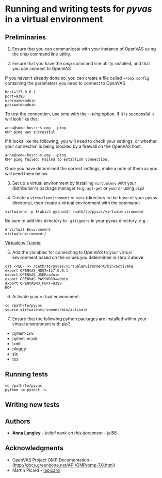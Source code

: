 # Running and writing tests for *pyvas* in a virtual environment

## Preliminaries

1. Ensure that you can communicate with your instance of OpenVAS using 
the omp command line utility. 

2. Ensure that you have the *omp* command line utility installed, and
that you can connect to OpenVAS

If you haven't already done so, you can create a file 
called `~/omp.config` containing the parameters you need to connect
to OpenVAS:
 
```
host=127.0.0.1
port=9390
username=admin
password=admin
```

To test the connection, use *omp* with the *--ping* option.  If it is 
successful it will look like this:

```
anna@some-host:~$ omp --ping
OMP ping was successful.
```

If it looks like the following, you will need to check your settings, or
whether your connection is being blocked by a firewall on the OpenVAS
host.

```
anna@some-host:~$ omp --ping
OMP ping failed: Failed to establish connection.

```

Once you have determined the correct settings, make a note of them as
you will need them below.


3. Set up a virtual environment by installing `virtualenv` with your 
distribution's package manager (e.g. `apt-get` or `yum`) or using `pip3`

4. Create a `virtualenvironment` or `venv` (directory in the base of 
your pyvas directory), then create a virtual environment with the 
command:

`virtualenv -p $(which python3) /path/to/pyvas/virtualenvironment`

Be sure to add this directory to `.gitignore` in your pyvas directory,
e.g.:

```
# Virtual Environment
virtualenvironment/
```

[Virtualenv Tutorial](http://www.pythonforbeginners.com/basics/how-to-use-python-virtualenv)


5. Add the variables for connecting to OpenVAS to your virtual 
environment based on the values you determined in step 2 above:

```
cat <<EOF >> /path/to/pyvas/virtualenvironment/bin/activate
export OPENVAS_HOST=127.0.0.1 
export OPENVAS_USER=admin
export OPENVAS_PASSWORD=admin
export OPENVASMD_PORT=9390
EOF
```

6. Activate your virtual environment:

```
cd /path/to/pyvas
source virtualenvironment/bin/activate

```

7. Ensure that the following python packages are installed within your
virtual environment with pip3
  * pytest-cov
  * pytest-mock
  * lxml
  * pluggy
  * six
  * tox

## Running tests

```
cd /path/to/pyvas
python -m pytest -v
```

## Writing new tests

## Authors

* **Anna Langley** - *Initial work on this document* - [jal58](https://github.com/jal58)

## Acknowledgments

* OpenVAS Project OMP Documentation - (http://docs.greenbone.net/API/OMP/omp-7.0.html)
* Martin Picard - [mpicard](https://github.com/mpicard)
